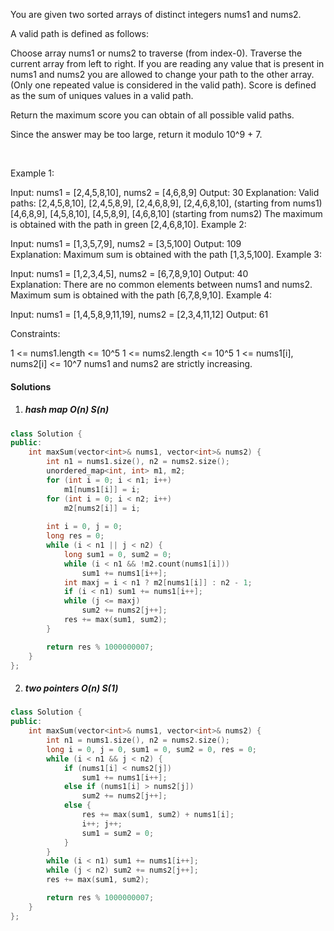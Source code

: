 You are given two sorted arrays of distinct integers nums1 and nums2.

A valid path is defined as follows:

Choose array nums1 or nums2 to traverse (from index-0).
Traverse the current array from left to right.
If you are reading any value that is present in nums1 and nums2 you are allowed to change your path to the other array. (Only one repeated value is considered in the valid path).
Score is defined as the sum of uniques values in a valid path.

Return the maximum score you can obtain of all possible valid paths.

Since the answer may be too large, return it modulo 10^9 + 7.

 

Example 1:



Input: nums1 = [2,4,5,8,10], nums2 = [4,6,8,9]
Output: 30
Explanation: Valid paths:
[2,4,5,8,10], [2,4,5,8,9], [2,4,6,8,9], [2,4,6,8,10],  (starting from nums1)
[4,6,8,9], [4,5,8,10], [4,5,8,9], [4,6,8,10]    (starting from nums2)
The maximum is obtained with the path in green [2,4,6,8,10].
Example 2:

Input: nums1 = [1,3,5,7,9], nums2 = [3,5,100]
Output: 109
Explanation: Maximum sum is obtained with the path [1,3,5,100].
Example 3:

Input: nums1 = [1,2,3,4,5], nums2 = [6,7,8,9,10]
Output: 40
Explanation: There are no common elements between nums1 and nums2.
Maximum sum is obtained with the path [6,7,8,9,10].
Example 4:

Input: nums1 = [1,4,5,8,9,11,19], nums2 = [2,3,4,11,12]
Output: 61
 

Constraints:

1 <= nums1.length <= 10^5
1 <= nums2.length <= 10^5
1 <= nums1[i], nums2[i] <= 10^7
nums1 and nums2 are strictly increasing.


#### Solutions

1. ##### hash map O(n) S(n)

```cpp
class Solution {
public:
    int maxSum(vector<int>& nums1, vector<int>& nums2) {
        int n1 = nums1.size(), n2 = nums2.size();
        unordered_map<int, int> m1, m2;
        for (int i = 0; i < n1; i++)
            m1[nums1[i]] = i;
        for (int i = 0; i < n2; i++)
            m2[nums2[i]] = i;
        
        int i = 0, j = 0;
        long res = 0;
        while (i < n1 || j < n2) {
            long sum1 = 0, sum2 = 0;
            while (i < n1 && !m2.count(nums1[i]))
                sum1 += nums1[i++];
            int maxj = i < n1 ? m2[nums1[i]] : n2 - 1;
            if (i < n1) sum1 += nums1[i++];
            while (j <= maxj)
                sum2 += nums2[j++];
            res += max(sum1, sum2);
        }

        return res % 1000000007;
    }
};
```

2. ##### two pointers O(n) S(1)

```cpp
class Solution {
public:
    int maxSum(vector<int>& nums1, vector<int>& nums2) {
        int n1 = nums1.size(), n2 = nums2.size();
        long i = 0, j = 0, sum1 = 0, sum2 = 0, res = 0;
        while (i < n1 && j < n2) {
            if (nums1[i] < nums2[j])
                sum1 += nums1[i++];
            else if (nums1[i] > nums2[j])
                sum2 += nums2[j++];
            else {
                res += max(sum1, sum2) + nums1[i];
                i++; j++;
                sum1 = sum2 = 0;
            }
        }
        while (i < n1) sum1 += nums1[i++];
        while (j < n2) sum2 += nums2[j++];
        res += max(sum1, sum2);

        return res % 1000000007;
    }
};
```